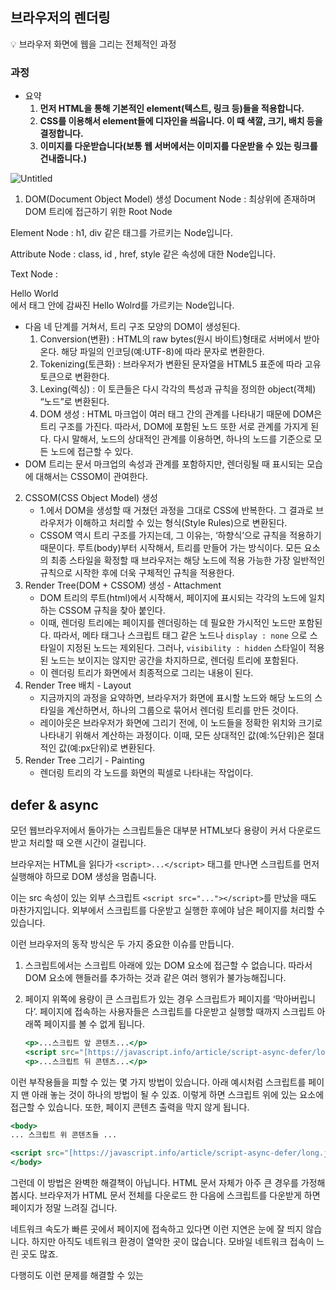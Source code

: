 ## 브라우저의 렌더링

<aside>
💡 브라우저 화면에 웹을 그리는 전체적인 과정

</aside>

### 과정

- 요약
    1. **먼저 HTML을 통해 기본적인 element(텍스트, 링크 등)들을 적용합니다.**
    2. **CSS를 이용해서 element들에 디자인을 씌웁니다. 이 때 색깔, 크기, 배치 등을 결정합니다.**
    3. **이미지를 다운받습니다(보통 웹 서버에서는 이미지를 다운받을 수 있는 링크를 건내줍니다.)**

![Untitled](https://s3.us-west-2.amazonaws.com/secure.notion-static.com/20ecc774-c1ce-475e-8049-65c029992751/Untitled.png?X-Amz-Algorithm=AWS4-HMAC-SHA256&X-Amz-Content-Sha256=UNSIGNED-PAYLOAD&X-Amz-Credential=AKIAT73L2G45EIPT3X45%2F20220203%2Fus-west-2%2Fs3%2Faws4_request&X-Amz-Date=20220203T080051Z&X-Amz-Expires=86400&X-Amz-Signature=0b8321280eda346cc06ef2382f2b341aa175744931e52a8d72b13784111f3b5a&X-Amz-SignedHeaders=host&response-content-disposition=filename%20%3D%22Untitled.png%22&x-id=GetObject)

1. DOM(Document Object Model) 생성
Document Node : 최상위에 존재하며 DOM 트리에 접근하기 위한 Root Node

Element Node : h1, div 같은 태그를 가르키는 Node입니다.

Attribute Node : class, id , href, style 같은 속성에 대한 Node입니다.

Text Node : <div> Hello World </div> 에서 태그 안에 감싸진 Hello Wolrd를 가르키는 Node입니다.

- 다음 네 단계를 거쳐서, 트리 구조 모양의 DOM이 생성된다.
    1. Conversion(변환) : HTML의 raw bytes(원시 바이트)형태로 서버에서 받아온다. 해당 파일의 인코딩(예:UTF-8)에 따라 문자로 변환한다.
    2. Tokenizing(토큰화) : 브라우저가 변환된 문자열을 HTML5 표준에 따라 고유 토큰으로 변환한다.
    3. Lexing(렉싱) : 이 토큰들은 다시 각각의 특성과 규칙을 정의한 object(객체) “노드”로 변환된다.
    4. DOM 생성 : HTML 마크업이 여러 태그 간의 관계를 나타내기 때문에 DOM은 트리 구조를 가진다. 따라서, DOM에 포함된 노드 또한 서로 관계를 가지게 된다. 다시 말해서, 노드의 상대적인 관계를 이용하면, 하나의 노드를 기준으로 모든 노드에 접근할 수 있다.
- DOM 트리는 문서 마크업의 속성과 관계를 포함하지만, 렌더링될 때 표시되는 모습에 대해서는 CSSOM이 관여한다.
2. CSSOM(CSS Object Model) 생성
    - 1.에서 DOM을 생성할 때 거쳤던 과정을 그대로 CSS에 반복한다. 그 결과로 브라우저가 이해하고 처리할 수 있는 형식(Style Rules)으로 변환된다.
    - CSSOM 역시 트리 구조를 가지는데, 그 이유는, ‘하향식’으로 규칙을 적용하기 때문이다. 루트(body)부터 시작해서, 트리를 만들어 가는 방식이다. 모든 요소의 최종 스타일을 확정할 때 브라우저는 해당 노드에 적용 가능한 가장 일반적인 규칙으로 시작한 후에 더욱 구체적인 규칙을 적용한다.
3. Render Tree(DOM + CSSOM) 생성 - Attachment
    - DOM 트리의 루트(html)에서 시작해서, 페이지에 표시되는 각각의 노드에 일치하는 CSSOM 규칙을 찾아 붙인다.
    - 이때, 렌더링 트리에는 페이지를 렌더링하는 데 필요한 가시적인 노드만 포함된다. 따라서, 메타 태그나 스크립트 태그 같은 노드나 `display : none` 으로 스타일이 지정된 노드는 제외된다. 그러나, `visibility : hidden` 스타일이 적용된 노드는 보이지는 않지만 공간을 차지하므로, 렌더링 트리에 포함된다.
    - 이 렌더링 트리가 화면에서 최종적으로 그리는 내용이 된다.
4. Render Tree 배치 - Layout
    - 지금까지의 과정을 요약하면, 브라우저가 화면에 표시할 노드와 해당 노드의 스타일을 계산하면서, 하나의 그룹으로 묶어서 렌더링 트리를 만든 것이다.
    - 레이아웃은 브라우저가 화면에 그리기 전에, 이 노드들을 정확한 위치와 크기로 나타내기 위해서 계산하는 과정이다. 이때, 모든 상대적인 값(예:%단위)은 절대적인 값(예:px단위)로 변환된다.
5. Render Tree 그리기 - Painting
    - 렌더링 트리의 각 노드를 화면의 픽셀로 나타내는 작업이다.
    

## defer & async

모던 웹브라우저에서 돌아가는 스크립트들은 대부분 HTML보다 용량이 커서 다운로드받고 처리할 때 오랜 시간이 걸립니다.

브라우저는 HTML을 읽다가 `<script>...</script>` 태그를 만나면 스크립트를 먼저 실행해야 하므로 DOM 생성을 멈춥니다.

이는 src 속성이 있는 외부 스크립트 `<script src="..."></script>`를 만났을 때도 마찬가지입니다. 외부에서 스크립트를 다운받고 실행한 후에야 남은 페이지를 처리할 수 있습니다.

이런 브라우저의 동작 방식은 두 가지 중요한 이슈를 만듭니다.

1. 스크립트에서는 스크립트 아래에 있는 DOM 요소에 접근할 수 없습니다. 따라서 DOM 요소에 핸들러를 추가하는 것과 같은 여러 행위가 불가능해집니다.
2. 페이지 위쪽에 용량이 큰 스크립트가 있는 경우 스크립트가 페이지를 ‘막아버립니다’. 페이지에 접속하는 사용자들은 스크립트를 다운받고 실행할 때까지 스크립트 아래쪽 페이지를 볼 수 없게 됩니다.
    
    ```jsx
    <p>...스크립트 앞 콘텐츠...</p>
    <script src="[https://javascript.info/article/script-async-defer/long.js?speed=1](https://javascript.info/article/script-async-defer/long.js?speed=1)"></script><!-- 스크립트 다운로드 및 실행이 끝나기 전까지 아래 내용이 보이지 않습니다. -->
    <p>...스크립트 뒤 콘텐츠...</p>
    ```
    

이런 부작용들을 피할 수 있는 몇 가지 방법이 있습니다. 아래 예시처럼 스크립트를 페이지 맨 아래 놓는 것이 하나의 방법이 될 수 있죠. 이렇게 하면 스크립트 위에 있는 요소에 접근할 수 있습니다. 또한, 페이지 콘텐츠 출력을 막지 않게 됩니다.

```jsx
<body>
... 스크립트 위 콘텐츠들 ...

<script src="[https://javascript.info/article/script-async-defer/long.js?speed=1](https://javascript.info/article/script-async-defer/long.js?speed=1)"></script>
</body>
```

그런데 이 방법은 완벽한 해결책이 아닙니다. HTML 문서 자체가 아주 큰 경우를 가정해봅시다. 브라우저가 HTML 문서 전체를 다운로드 한 다음에 스크립트를 다운받게 하면 페이지가 정말 느려질 겁니다.

네트워크 속도가 빠른 곳에서 페이지에 접속하고 있다면 이런 지연은 눈에 잘 띄지 않습니다. 하지만 아직도 네트워크 환경이 열악한 곳이 많습니다. 모바일 네트워크 접속이 느린 곳도 많죠.

다행히도 이런 문제를 해결할 수 있는 <script> 속성이 있습니다. 바로 `defer`와 `async`입니다.

```jsx
<script defer src="[https://javascript.info/article/script-async-defer/long.js](https://javascript.info/article/script-async-defer/long.js)"></script>
<script defer src="[https://javascript.info/article/script-async-defer/small.js](https://javascript.info/article/script-async-defer/small.js)"></script>
```

작은 스크립트는 먼저 다운되지만, 실행은 나중에 됩니다.
브라우저는 성능을 위해 페이지에 어떤 스크립트들이 있는지 쭉 살펴본 후에야 스크립트를 병렬적으로 다운로드합니다. 위 예시에서도 스크립트 다운로드가 병렬적으로 진행되었습니다. 그런데 이 때 크기가 작은 small.js이 long.js보다 먼저 다운로드 될 수 있습니다.

하지만 명세서에서 스크립트를 문서에 추가한 순서대로 실행하라고 정의했기 때문에 small.js는 long.js 다음에 실행됩니다.

defer 속성은 외부 스크립트에만 유효합니다.
<script>에 src가 없으면 defer 속성은 무시됩니다.
    ### async

async 속성이 붙은 스크립트는 페이지와 완전히 독립적으로 동작합니다.

async 스크립트는 defer 스크립트와 마찬가지로 백그라운드에서 다운로드됩니다. 따라서 HTML 페이지는 async 스크립트 다운이 완료되길 기다리지 않고 페이지 내 콘텐츠를 처리, 출력합니다

DOMContentLoaded 이벤트와 async 스크립트는 서로를 기다리지 않습니다.
다른 스크립트들은 async 스크립트를 기다리지 않습니다. async 스크립트 역시 다른 스크립트들을 기다리지 않습니다.
이런 특징 때문에 페이지에 async 스크립트가 여러 개 있는 경우, 그 실행 순서가 제각각이 됩니다. 실행은 다운로드가 끝난 스크립트 순으로 진행됩니다.

이렇게 먼저 로드가 된 스크립트가 먼저 실행되는 것을 'load-first order’라고 부릅니다.
비동기 스크립트는 방문자 수 카운터나 광고 관련 스크립트처럼 각각 독립적인 역할을 하는 서드 파티 스크립트를 현재 개발 중인 스크립트에 통합하려 할 때 아주 유용합니다. async 스크립트는 개발 중인 스크립트에 의존하지 않고, 그 반대도 마찬가지이기 때문입니다.
### 동적 스크립트

자바스크립트를 사용하면 문서에 스크립트를 동적으로 추가할 수 있습니다. 이렇게 추가한 스크립트를 동적 스크립트(dynamic script)라고 부릅니다.

```jsx
let script = document.createElement('script');
script.src = "/article/script-async-defer/long.js";
document.body.append(script); // (*)*
```

*위 예시에서 외부 스크립트는 관련 요소가 문서에 추가되자 마자* 다운로드가 시작됩니다.

그런데 동적 스크립트는 기본적으로 ‘async’ 스크립트처럼 행동합니다.

하지만 script.async=false가 있으면 실행은 '문서에 추가된 순서’대로 됩니다.
    
    
## 요약

![Untitled](https://s3.us-west-2.amazonaws.com/secure.notion-static.com/781679d0-7513-4942-b59f-a5fec97a4014/Untitled.png?X-Amz-Algorithm=AWS4-HMAC-SHA256&X-Amz-Content-Sha256=UNSIGNED-PAYLOAD&X-Amz-Credential=AKIAT73L2G45EIPT3X45%2F20220204%2Fus-west-2%2Fs3%2Faws4_request&X-Amz-Date=20220204T135430Z&X-Amz-Expires=86400&X-Amz-Signature=c800f75b54d3460149895261b0417559a20621384a7b1b4235c6b08e00d482f9&X-Amz-SignedHeaders=host&response-content-disposition=filename%20%3D%22Untitled.png%22&x-id=GetObject)
    
    1. head안에 script 포함
    
    → html parsing이 blocking되어 사용자가 웹 사이트를 보는 데까지 많은 시간이 걸림
    
2. body 끝부분에 script 포함
    
    → 웹사이트가 js에 많이 의존적이라면 정상적인 페이지를 보기까지 시간이 많이 걸림
    

1. async
    
    → fetching이 병렬적으로 일어나기때문에 다운로드 시간을 절약할 수 있음.
    
    html파싱전에 실행이 되기때문에 위험할 수 있음
    
    여전히 blocking이 있기때문에 웹페이지 보여주는데에 시간이 걸림
    
    순서에 의존적인 스크립트라면 제대로 실행 알될수도...
    
2. defer ✪
    
    → fetching이 병렬적으로 일어난 후 parsing 끝에 실행
    
    다운로드 순서에 상관없이 정의된 순서대로 실행
